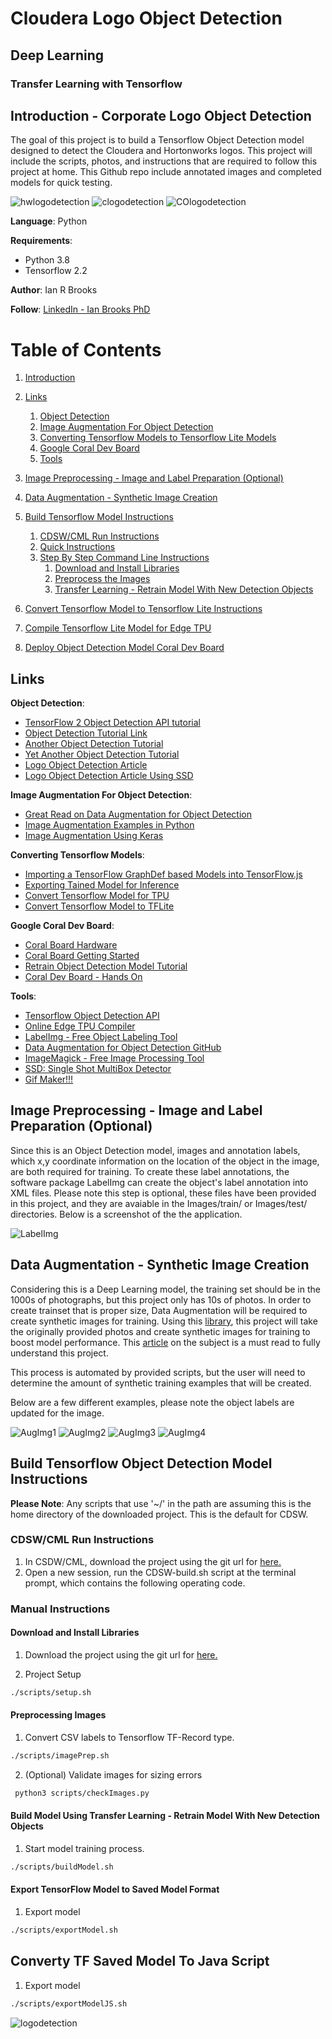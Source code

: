 # Cloudera Logo Object Detection 
## Deep Learning
### Transfer Learning with Tensorflow

## Introduction - Corporate Logo Object Detection <a name="introduction"></a>
The goal of this project is to build a Tensorflow Object Detection model designed to detect the Cloudera and Hortonworks logos.  This project will include the scripts, photos, and instructions that are required to follow this project at home. This Github repo include annotated images and completed models for quick testing.    

![hwlogodetection](https://github.com/BrooksIan/LogoTL/blob/master/Images/project/HWLogoDect.gif "hwlogodect")
![clogodetection](https://github.com/BrooksIan/LogoTL/blob/master/Images/project/ClouderaLogoDect.gif "clogodect")
![COlogodetection](https://github.com/BrooksIan/LogoTL/blob/master/Images/project/CLogoDect.gif "cologodect")

**Language**: Python

**Requirements**: 
- Python 3.8
- Tensorflow 2.2

**Author**: Ian R Brooks

**Follow**: [LinkedIn - Ian Brooks PhD](https://www.linkedin.com/in/ianrbrooksphd/)

# Table of Contents
1. [Introduction](#introduction)
2. [Links](#links)
    1. [Object Detection](#linksObjDect)
    2. [Image Augmentation For Object Detection](#linksImgAug)
    3. [Converting Tensorflow Models to Tensorflow Lite Models](#linksConvert)
    4. [Google Coral Dev Board](#linksCoral)
    5. [Tools](#linksTools)

3. [Image Preprocessing - Image and Label Preparation (Optional)](#ImgPrep)
4. [Data Augmentation - Synthetic Image Creation](#DataAug)
5. [Build Tensorflow Model Instructions](#ModelBuild)
    1. [CDSW/CML Run Instructions](#ModelBuildCDSW)
    2. [Quick Instructions](#ModelBuildLuck)
    3. [Step By Step Command Line Instructions](#ModelBuildStepBy)
        1. [Download and Install Libraries](#ModelBuildStepBy1)
        2. [Preprocess the Images](#ModelBuildStepBy2)
        3. [Transfer Learning - Retrain Model With New Detection Objects](#ModelBuildStepBy3)
            
6. [Convert Tensorflow Model to Tensorflow Lite Instructions](#ModelConvert)
7. [Compile Tensorflow Lite Model for Edge TPU](#EdgeTPU)
8. [Deploy Object Detection Model Coral Dev Board](#CoralDeploy)


## Links <a name="links"></a>
**Object Detection**: <a name="linksObjDect"></a>
- [TensorFlow 2 Object Detection API tutorial](https://tensorflow-object-detection-api-tutorial.readthedocs.io/en/latest/training.html)
- [Object Detection Tutorial Link](https://tensorflow-object-detection-api-tutorial.readthedocs.io/en/latest/training.html "link1")
- [Another Object Detection Tutorial]( https://towardsdatascience.com/how-to-train-your-own-object-detector-with-tensorflows-object-detector-api-bec72ecfe1d9 "link4")
- [Yet Another Object Detection Tutorial](https://3sidedcube.com/guide-retraining-object-detection-models-tensorflow/ "link5")
- [Logo Object Detection Article](https://towardsdatascience.com/google-object-detection-api-to-detect-brand-logos-fd9e113725d8)
- [Logo Object Detection Article Using SSD](https://towardsdatascience.com/logo-detection-in-images-using-ssd-bcd3732e1776)

**Image Augmentation For Object Detection**: <a name="linksImgAug"></a>
- [Great Read on Data Augmentation for Object Detection](https://blog.paperspace.com/data-augmentation-for-bounding-boxes/)
- [Image Augmentation Examples in Python](https://towardsdatascience.com/image-augmentation-examples-in-python-d552c26f2873)
- [Image Augmentation Using Keras](https://machinelearningmastery.com/image-augmentation-deep-learning-keras/)

**Converting Tensorflow Models**: <a name="linksConvert"></a>
- [Importing a TensorFlow GraphDef based Models into TensorFlow.js](https://www.tensorflow.org/js/tutorials/conversion/import_saved_model)
- [Exporting Tained Model for Inference](https://github.com/tensorflow/models/blob/master/research/object_detection/g3doc/exporting_models.md "link7")
- [Convert Tensorflow Model for TPU](https://github.com/tensorflow/models/blob/master/research/object_detection/g3doc/tpu_exporters.md "link6")
- [Convert Tensorflow Model to TFLite](https://github.com/tensorflow/tensorflow/blob/master/tensorflow/lite/g3doc/convert/cmdline_reference.md "link8")

**Google Coral Dev Board**: <a name="linksCoral"></a>
- [Coral Board Hardware](https://coral.withgoogle.com/)
- [Coral Board Getting Started](https://coral.withgoogle.com/docs/dev-board/get-started/)
- [Retrain Object Detection Model Tutorial](https://coral.withgoogle.com/docs/edgetpu/retrain-detection/)
- [Coral Dev Board - Hands On](https://medium.com/@aallan/hands-on-with-the-coral-dev-board-adbcc317b6af)


**Tools**: <a name="linksTools"></a>
- [Tensorflow Object Detection API](https://github.com/tensorflow/models/tree/master/research/object_detection "link2")
- [Online Edge TPU Compiler](https://coral.withgoogle.com/web-compiler "link9")
- [LabelImg - Free Object Labeling Tool](https://github.com/tzutalin/labelImg "link3")
- [Data Augmentation for Object Detection GitHub](https://github.com/Paperspace/DataAugmentationForObjectDetection)
- [ImageMagick - Free Image Processing Tool](https://imagemagick.org/)
- [SSD: Single Shot MultiBox Detector](https://arxiv.org/pdf/1512.02325.pdf)
- [Gif Maker!!!](https://ezgif.com/video-to-gif)

## Image Preprocessing - Image and Label Preparation (Optional)<a name="ImgPrep"></a>

Since this is an Object Detection model, images and annotation labels, which x,y coordinate information on the location of the object in the image, are both required for training.  To create these label annotations, the software package LabelImg can create the object's label annotation into XML files.  Please note this step is optional, these files have been provided in this project, and they are avaiable in the Images/train/ or Images/test/ directories.  Below is a screenshot of the the application.

![LabelImg](https://github.com/BrooksIan/LogoTL/blob/master/Images/project/labelObjects.png)

## Data Augmentation - Synthetic Image Creation <a name="DataAug"></a>

Considering this is a Deep Learning model, the training set should be in the 1000s of photographs, but this project only has 10s of photos. In order to create trainset that is proper size, Data Augmentation will be required to create synthetic images for training.  Using this [library](https://github.com/Paperspace/DataAugmentationForObjectDetection), this project will take the originally provided photos and create synthetic images for training to boost model performance.  This [article](https://blog.paperspace.com/data-augmentation-for-bounding-boxes/) on the subject is a must read to fully understand this project.

This process is automated by provided scripts, but the user will need to determine the amount of synthetic training examples that will be created. 

Below are a few different examples, please note the object labels are updated for the image.

![AugImg1](https://github.com/BrooksIan/LogoTL/blob/master/Images/project/imgAug1.png)
![AugImg2](https://github.com/BrooksIan/LogoTL/blob/master/Images/project/imgAug2.png)
![AugImg3](https://github.com/BrooksIan/LogoTL/blob/master/Images/project/imgAug3.png)
![AugImg4](https://github.com/BrooksIan/LogoTL/blob/master/Images/project/imgAug4.png)


## Build Tensorflow Object Detection Model Instructions <a name="ModelBuild"></a>

**Please Note**: Any scripts that use '~/\' in the path are assuming this is the home directory of the downloaded project.  This is the default for CDSW. 

### CDSW/CML Run Instructions <a name="ModelBuildCDSW"></a>

1.  In CSDW/CML, download the project using the git url for [here.](https://github.com/BrooksIan/LogoTL.git) 
2.  Open a new session, run the CDSW-build.sh script at the terminal prompt, which contains the following operating code. 

### Manual Instructions <a name="ModelBuildStepBy"></a>

#### Download and Install Libraries <a name="ModelBuildStepBy1"></a>
1. Download the project using the git url for [here.](https://github.com/BrooksIan/LogoTL.git) 

2. Project Setup
```bash
./scripts/setup.sh
```

#### Preprocessing Images <a name="ModelBuildStepBy2"></a>
1. Convert CSV labels to Tensorflow TF-Record type. 
```bash
./scripts/imagePrep.sh
```
2. (Optional) Validate images for sizing errors
```bash
 python3 scripts/checkImages.py 
```

#### Build Model Using Transfer Learning - Retrain Model With New Detection Objects <a name="ModelBuildStepBy3"></a>
1. Start model training process. 
```bash
./scripts/buildModel.sh
```

####  Export TensorFlow Model to Saved Model Format <a name="ModelBuildStepBy4"></a>
1. Export model 
```bash
./scripts/exportModel.sh
```

## Converty TF Saved Model To Java Script <a name="ModelConvert"></a>
1. Export model 
```bash
./scripts/exportModelJS.sh
```


![logodetection](https://github.com/BrooksIan/LogoTL/blob/master/Images/project/LogoDect.gif "logodect")
